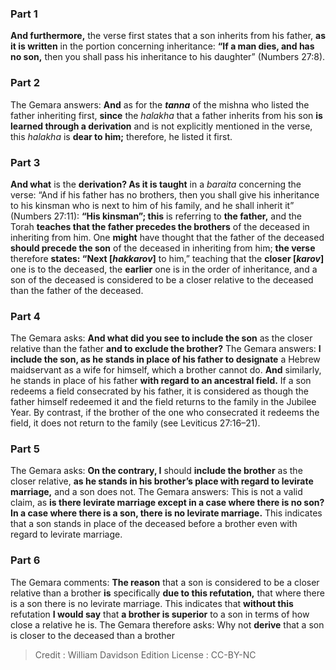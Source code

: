 
### Part 1
<b>And furthermore,</b> the verse first states that a son inherits from his father, <b>as it is written</b> in the portion concerning inheritance: <b>“If a man dies, and has no son,</b> then you shall pass his inheritance to his daughter” (Numbers 27:8).

### Part 2
The Gemara answers: <b>And</b> as for the <b><i>tanna</i></b> of the mishna who listed the father inheriting first, <b>since</b> the <i>halakha</i> that a father inherits from his son <b>is learned through a derivation</b> and is not explicitly mentioned in the verse, this <i>halakha</i> is <b>dear to him;</b> therefore, he listed it first.

### Part 3
<b>And what</b> is the <b>derivation? As it is taught</b> in a <i>baraita</i> concerning the verse: “And if his father has no brothers, then you shall give his inheritance to his kinsman who is next to him of his family, and he shall inherit it” (Numbers 27:11): <b>“His kinsman”; this</b> is referring to <b>the father,</b> and the Torah <b>teaches that the father precedes the brothers</b> of the deceased in inheriting from him. One <b>might</b> have thought that the father of the deceased <b>should precede the son</b> of the deceased in inheriting from him; <b>the verse</b> therefore <b>states: “Next [<i>hakkarov</i>]</b> to him,” teaching that the <b>closer [<i>karov</i>]</b> one is to the deceased, the <b>earlier</b> one is in the order of inheritance, and a son of the deceased is considered to be a closer relative to the deceased than the father of the deceased.

### Part 4
The Gemara asks: <b>And what did you see to include the son</b> as the closer relative than the father <b>and to exclude the brother?</b> The Gemara answers: <b>I include the son, as he stands in place of his father to designate</b> a Hebrew maidservant as a wife for himself, which a brother cannot do. <b>And</b> similarly, he stands in place of his father <b>with regard to an ancestral field.</b> If a son redeems a field consecrated by his father, it is considered as though the father himself redeemed it and the field returns to the family in the Jubilee Year. By contrast, if the brother of the one who consecrated it redeems the field, it does not return to the family (see Leviticus 27:16–21).

### Part 5
The Gemara asks: <b>On the contrary, I</b> should <b>include the brother</b> as the closer relative, <b>as he stands in his brother’s place with regard to levirate marriage,</b> and a son does not. The Gemara answers: This is not a valid claim, as <b>is there levirate marriage except in a case where there is no son? In a case where there is a son, there is no levirate marriage.</b> This indicates that a son stands in place of the deceased before a brother even with regard to levirate marriage.

### Part 6
The Gemara comments: <b>The reason</b> that a son is considered to be a closer relative than a brother <b>is</b> specifically <b>due to this refutation,</b> that where there is a son there is no levirate marriage. This indicates that <b>without this</b> refutation <b>I would say</b> that <b>a brother is superior</b> to a son in terms of how close a relative he is. The Gemara therefore asks: Why not <b>derive</b> that a son is closer to the deceased than a brother

>Credit : William Davidson Edition
>License : CC-BY-NC